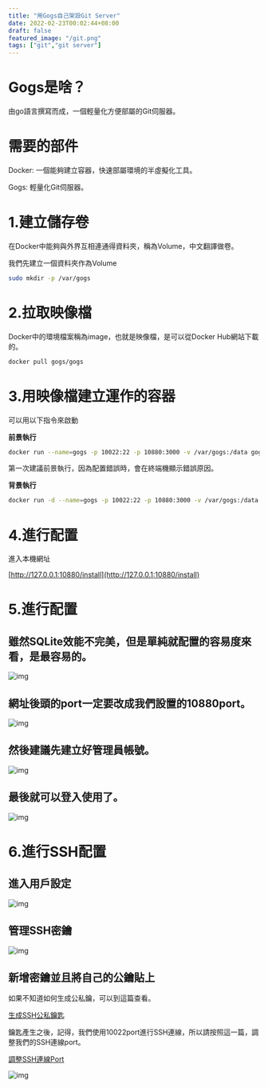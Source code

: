 ```yaml
---
title: "用Gogs自己架設Git Server"
date: 2022-02-23T00:02:44+08:00
draft: false
featured_image: "/git.png"
tags: ["git","git server"]
---
```


# Gogs是啥？

由go語言撰寫而成，一個輕量化方便部屬的Git伺服器。

# 需要的部件

Docker: 一個能夠建立容器，快速部屬環境的半虛擬化工具。

Gogs: 輕量化Git伺服器。

# 1.建立儲存卷

在Docker中能夠與外界互相連通得資料夾，稱為Volume，中文翻譯做卷。

我們先建立一個資料夾作為Volume

```bash
sudo mkdir -p /var/gogs
```

# 2.拉取映像檔

Docker中的環境檔案稱為image，也就是映像檔，是可以從Docker Hub網站下載的。

```bash
docker pull gogs/gogs
```

# 3.用映像檔建立運作的容器

可以用以下指令來啟動

**前景執行**

```bash
docker run --name=gogs -p 10022:22 -p 10880:3000 -v /var/gogs:/data gogs/gogs
```

第一次建議前景執行，因為配置錯誤時，會在終端機顯示錯誤原因。

**背景執行**

```bash
docker run -d --name=gogs -p 10022:22 -p 10880:3000 -v /var/gogs:/data gogs/gogs
```

# 4.進行配置

進入本機網址

[http://127.0.0.1:10880/install](http://127.0.0.1:10880/install)

# 5.進行配置

## 雖然SQLite效能不完美，但是單純就配置的容易度來看，是最容易的。

![img](/blog/public/2022-02-23/1.png)

## 網址後頭的port一定要改成我們設置的10880port。

![img](/blog/public/2022-02-23/2.png)

## 然後建議先建立好管理員帳號。

![img](/blog/public/2022-02-23/3.png)

## 最後就可以登入使用了。

![img](/blog/public/2022-02-23/4.png)

# 6.進行SSH配置

## 進入用戶設定

![img](/blog/public/2022-02-23/5.png)

## 管理SSH密鑰

![img](/blog/public/2022-02-23/6.png)

## 新增密鑰並且將自己的公鑰貼上

如果不知道如何生成公私鑰，可以到這篇查看。

[生成SSH公私鑰匙](/blog/public/post/git/github免密碼上傳/)

鑰匙產生之後，記得，我們使用10022port進行SSH連線，所以請按照這一篇，調整我們的SSH連線port。

[調整SSH連線Port](/blog/public/post/git/如何用22port以外連上gitserver/)

![img](/blog/public/2022-02-23/7.png)
